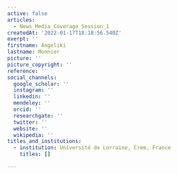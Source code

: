 ```yaml
---
active: false
articles:
  - News_Media_Coverage_Session_1
createdAt: '2022-01-17T18:18:56.540Z'
exerpt: ''
firstname: Angeliki
lastname: Monnier
picture: ''
picture_copyright: ''
reference: ''
social_channels:
  google_scholar: ''
  instagram: ''
  linkedin: ''
  mendeley: ''
  orcid: ''
  researchgate: ''
  twitter: ''
  website: ''
  wikipedia: ''
titles_and_institutions:
  - institution: Université de Lorraine, Crem, France
    titles: []

---
```

